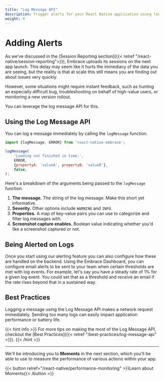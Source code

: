 ```yaml
---
title: "Log Message API"
description: Trigger alerts for your React Native application using logs with the Embrace SDK
weight: 9
---
```


# Adding Alerts

As we've discussed in the [Session Reporting section]({{< relref "/react-native/session-reporting">}}), Embrace uploads its sessions on the next app launch.
This delay may seem like it hurts the immediacy of the data you are seeing, but the reality is that at scale this still means you are finding out about issues very quickly.

However, some situations might require instant feedback, such as hunting an especially difficult bug, troubleshooting on behalf of high-value users, or monitoring a new version rollout.

You can leverage the log message API for this.

## Using the Log Message API

You can log a message immediately by calling the `logMessage` function.

```javascript
import {logMessage, ERROR} from 'react-native-embrace';

logMessage(
	'Loading not finished in time.',
	ERROR,
	{propertyA: 'valueA', propertyB: 'valueB'},
	false,
);
```
Here's a breakdown of the arguments being passed to the `logMessage` function.

1. **The message.** The string of the log message. Make this short yet informative.
1. **Severity.** Other options include `WARNING` and `INFO`.
1. **Properties.** A map of key-value pairs you can use to categorize and filter log messages with. 
1. **Screenshot capture enables.** Boolean value indicating whether you'd like a screenshot captured or not.

## Being Alerted on Logs

Once you start using our alerting feature you can also configure how these are handled on the backend.
Using the Embrace Dashboard, you can configure email alerts to be sent to your team when certain thresholds are met with log events.
For example, let's say you have a steady rate of 1% for a given log event. You could set that as a threshold and receive an email if the rate rises beyond that in a sustained way.

## Best Practices

Logging a message using the Log Message API makes a network request immediately.
Sending too many logs can easily impact application performance or battery life.

{{< hint info >}}
For more tips on making the most of the Log Message API, checkout the [Best Practices]({{< relref "/best-practices/log-message-api" >}}).
{{< /hint >}}

---

We'll be introducing you to **Moments** in the next section, which you'll be able to use to measure the performance of various actions within your app.

{{< button relref="/react-native/performance-monitoring" >}}Learn about Moments{{< /button >}}

